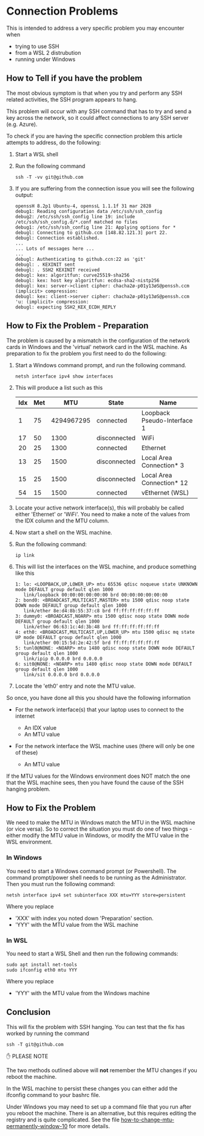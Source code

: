 # Connection Problems

This is intended to address a very specific problem you may encounter when

- trying to use SSH
- from a WSL 2 distrubution
- running under Windows

## How to Tell if you have the problem

The most obvious symptom is that when you try and perform any SSH related activities, the SSH program appears to hang.

This problem will occur with any SSH command that has to try and send a key across the network, so it could affect connections to any SSH server (e.g. Azure).

To check if you are having the specific connection problem this article attempts to address, do the following:

1. Start a WSL shell
2. Run the following command

   ```text
   ssh -T -vv git@github.com
   ```

3. If you are suffering from the connection issue you will see the following output:

   ```text
   openssH 8.2p1 Ubuntu-4, openssL 1.1.1f 31 mar 2828
   debug1: Reading configuration data /etc/ssh/ssh_config
   debug2: /etc/ssh/ssh_config line 19: include /etc/ssh/ssh_config.d/*.conf matched no files
   debug1: /etc/ssh/ssh_config line 21: Applying options for *
   debugl: Connecting to github.ccm [148.82.121.3] port 22.
   debugl: Connection established.
   ...
   ... Lots of messages here ...
   ...
   debugl: Authenticating to github.ccn:22 as 'git'
   debugl: . KEXINIT sent
   debugl: . SSH2 KEXINIT received
   debugl: kex: algoritfun: curve25519-sha256
   debugl: kex: host key algoritfun: ecdsa-sha2-nistp256
   debugl: kex: server->client cipher: chacha2ø-p01y13øS@penssh.ccm (implicit> compression:
   debugl: kex: client->server cipher: chacha2ø-p01y13øS@penssh.ccm 'u: (implicit> compression:
   debugl: expecting SSH2_KEX_ECDH_REPLY
   ```

## How to Fix the Problem - Preparation

The problem is caused by a mismatch in the configuration of the network cards in Windows and the 'virtual' network card in the WSL machine.  As preparation to fix the problem you first need to do the following:

1. Start a Windows command prompt, and run the following command.

   ```text
   netsh interface ipv4 show interfaces
   ```

2. This will produce a list such as this

   |Idx|   Met    |   MTU    |    State     |         Name                |
   |---|----------|----------|--------------|-----------------------------|
   |  1|        75|4294967295|     connected| Loopback Pseudo-Interface 1 |
   | 17|        50|      1300|  disconnected| WiFi                        |
   | 20|        25|      1300|     connected| Ethernet                    |
   | 13|        25|      1500|  disconnected| Local Area Connection* 3    |
   | 15|        25|      1500|  disconnected| Local Area Connection* 12   |
   | 54|        15|      1500|     connected| vEthernet (WSL)             |

3. Locate your active network interface(s), this will probably be called either 'Ethernet' or 'WiFi'.  You need to make a note of the values from the IDX column and the MTU column.
4. Now start a shell on the WSL machine.
5. Run the following command:

   ```text
   ip link
   ```

6. This will list the interfaces on the WSL machine, and produce something like this

   ```text
   1: lo: <LOOPBACK,UP,LOWER_UP> mtu 65536 qdisc noqueue state UNKNOWN mode DEFAULT group default qlen 1000
      link/loopback 00:00:00:00:00:00 brd 00:00:00:00:00:00
   2: bond0: <BROADCAST,MULTICAST,MASTER> mtu 1500 qdisc noop state DOWN mode DEFAULT group default qlen 1000
      link/ether 8e:d4:8b:55:37:c8 brd ff:ff:ff:ff:ff:ff
   3: dummy0: <BROADCAST,NOARP> mtu 1500 qdisc noop state DOWN mode DEFAULT group default qlen 1000
      link/ether 06:63:1c:4d:3b:48 brd ff:ff:ff:ff:ff:ff
   4: eth0: <BROADCAST,MULTICAST,UP,LOWER_UP> mtu 1500 qdisc mq state UP mode DEFAULT group default qlen 1000
      link/ether 00:15:5d:2e:42:5f brd ff:ff:ff:ff:ff:ff
   5: tunl0@NONE: <NOARP> mtu 1480 qdisc noop state DOWN mode DEFAULT group default qlen 1000
      link/ipip 0.0.0.0 brd 0.0.0.0
   6: sit0@NONE: <NOARP> mtu 1480 qdisc noop state DOWN mode DEFAULT group default qlen 1000
      link/sit 0.0.0.0 brd 0.0.0.0
   ```

7. Locate the 'eth0' entry and note the MTU value.

So once, you have done all this you should have the following information

- For the network interface(s) that your laptop uses to connect to the internet
  - An IDX value
  - An MTU value

- For the network interface the WSL machine uses (there will only be one of these)
  - An MTU value

If the MTU values for the Windows environment does NOT match the one that the WSL machine sees, then you have found the cause of the SSH hanging problem.

## How to Fix the Problem

We need to make the MTU in Windows match the MTU in the WSL machine (or vice versa).  So to correct the situation you must do one of two things - either modify the MTU value in Windows, or modify the MTU value in the WSL environment.

### In Windows

You need to start a Windows command prompt (or Powershell).  The command prompt/power shell needs to be running as the Administrator.  Then you must run the following command:

```text
netsh interface ipv4 set subinterface XXX mtu=YYY store=persistent
```

Where you replace

- 'XXX' with index you noted down 'Preparation' section.
- 'YYY' with the MTU value from the WSL machine

### In WSL

You need to start a WSL Shell and then run the following commands:

```text
sudo apt install net-tools
sudo ifconfig eth0 mtu YYY
```

Where you replace

- 'YYY' with the MTU value from the Windows machine

## Conclusion

This will fix the problem with SSH hanging.  You can test that the fix has worked by running the command

```text
ssh -T git@github.com
```

:hand: PLEASE NOTE

The two methods outlined above will **not** remember the MTU changes if you reboot the machine.

In the WSL machine to persist these changes you can either add the ifconfig command to your bashrc file.

Under Windows you may need to set up a command file that you run after you reboot the machine.  There is an alternative, but this requires editing the registry and is quite complicated.  See the file [how-to-change-mtu-permanently-window-10](how-to-change-mtu-permanently-window-10.md) for more details.
